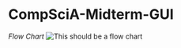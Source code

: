 # CompSciA-Midterm-GUI

*Flow Chart*
![This should be a flow chart](https://user-images.githubusercontent.com/97995798/225950554-ff8af6b5-08fe-4a60-88d9-414119499a79.png)
